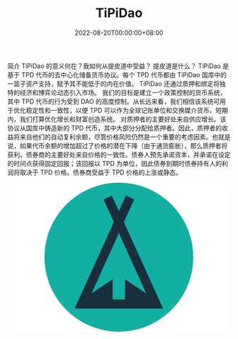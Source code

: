 ﻿---
title: "TiPiDao"
description: "TiPiDao 是一个基于 TPD 代币的去中心化储备货币协议，旨在为用户构建一个社区拥有的去中心化金融基础设施。"
date: 2022-08-20T00:00:00+08:00
lastmod: 2022-08-20T00:00:00+08:00
draft: false
authors: ["boogArno"]
featuredImage: "tipidao.png"
tags: ["DeFi","TiPiDao"]
categories: ["nfts"]
nfts: ["DeFi"]
blockchain: "BSC"
website: "https://dao.takeprofit.fi/"
twitter: "https://twitter.com/TakeProfit_Fi"
discord: ""
telegram: ""
github: ""
youtube: ""
twitch: ""
facebook: ""
instagram: ""
reddit: ""
medium: "https://takeprofit.medium.com/"
steam: ""
gitbook: ""
googleplay: ""
appstore: ""
status: "Live"
weight: 
lightgallery: true
toc: true
pinned: false
recommend: false
recommend1: false
---
简介 TiPiDao 的意义何在？我如何从提皮道中受益？
提皮道是什么？ TiPiDao 是基于 TPD 代币的去中心化储备货币协议。每个 TPD 代币都由 TiPiDao 国库中的一篮子资产支持，赋予其不能低于的内在价值。 TiPiDao 还通过质押和绑定将独特的经济和博弈论动态引入市场。
我们的目标是建立一个政策控制的货币系统，其中 TPD 代币的行为受到 DAO 的高度控制。从长远来看，我们相信该系统可用于优化稳定性和一致性，以便 TPD 可以作为全球记账单位和交换媒介货币。短期内，我们打算优化增长和财富创造系统。
对质押者的主要好处来自供应增长。该协议从国库中铸造新的 TPD 代币，其中大部分分配给质押者。因此，质押者的收益将来自他们的自动复利余额，尽管价格风险仍然是一个重要的考虑因素。也就是说，如果代币余额的增加超过了价格的潜在下降（由于通货膨胀），那么质押者将获利。债券商的主要好处来自价格的一致性。债券人预先承诺资本，并承诺在设定的时间点获得固定回报；该回报以 TPD 为单位，因此债券到期时债券持有人的利润将取决于 TPD 价格。债券商受益于 TPD 价格的上涨或静态。

![tipidao-dapp-defi-bsc-image1_7ae6c7586c8af99a10476ea546b7c0cf](tipidao-dapp-defi-bsc-image1_7ae6c7586c8af99a10476ea546b7c0cf.png)
